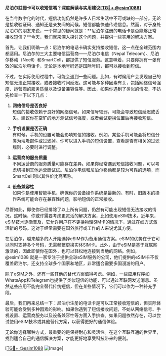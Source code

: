 **尼泊尔註冊卡可以收短信嗎？深度解读与实用建议[[TG💪+ @esim1088](https://t.me/s/esim1088)]**

在当今数字化的时代，短信功能仍然是许多人日常生活中不可或缺的一部分。无论是接收验证码、通知还是亲友间的问候，短信都能快速传递信息。然而，对于身处尼泊尔的朋友来说，一个常见的疑问就是：**尼泊尔注册的电话卡是否能够正常接收短信？**今天，我们就来深入探讨这个问题，并提供一些实用的解决方案。

首先，让我们明确一点：尼泊尔的电话卡确实支持接收短信，这一点在全球范围内都适用。尼泊尔的三大主要电信运营商——尼泊尔电信（Nepal Telecom）、尼泊尔移动（Ncell）和SmartCell，都提供了短信服务。这意味着，只要你拥有一张有效的尼泊尔电话卡，无论是本地号码还是国际号码，都可以接收到短信。

不过，在实际使用过程中，可能会遇到一些问题。比如，有时候用户会发现自己的短信无法正常接收，或者接收时间延迟。这可能与多种因素有关，包括网络信号强度、运营商的服务质量以及设备兼容性等。因此，如果你遇到了类似的情况，不妨先检查一下以下几点：

1. **网络信号是否良好**  
   短信的接收依赖于良好的网络信号。如果信号较弱，可能会导致短信延迟或丢失。建议你在空旷的地方测试信号强度，或者尝试更换位置后再接收短信。

2. **手机设置是否正确**  
   有时候，手机的设置可能会影响短信的接收。例如，某些手机可能会将短信分类为垃圾邮件或过滤掉。你可以进入手机的短信设置，查看是否有相关的过滤规则，必要时进行调整。

3. **运营商的服务质量**  
   不同运营商的服务质量可能存在差异。如果你经常遇到短信接收问题，可以考虑切换到其他运营商试试。尼泊尔电信和尼泊尔移动都是较为可靠的选项，而SmartCell则以其性价比高著称。

4. **设备兼容性**  
   如果你是使用智能手机，确保你的设备操作系统是最新的。有时，旧版本的操作系统可能会存在兼容性问题，影响短信的正常接收。

尽管如此，即使你已经排除了以上所有问题，仍然有可能出现短信无法接收的情况。这时候，你或许需要考虑更灵活的解决方案，比如使用eSIM技术。近年来，eSIM技术逐渐普及，它允许用户在不更换物理SIM卡的情况下，通过在线方式激活新的号码。这对于经常需要在国外旅行或工作的人来说尤其方便。

在尼泊尔，越来越多的人开始选择eSIM作为备用通信方案。eSIM的优势在于它可以同时支持多个号码，无需频繁更换实体SIM卡。此外，由于eSIM是基于互联网激活的，因此即使你在国外，也可以轻松地连接到当地的网络。例如，@esim1088 就是一家专注于提供全球eSIM服务的公司，他们提供的eSIM卡不仅覆盖尼泊尔，还支持全球多个国家和地区，非常适合需要多国漫游的用户。

除了eSIM之外，还有一些其他的替代方案值得考虑。例如，一些应用程序如WhatsApp和Telegram也提供了类似短信的功能，可以通过互联网发送消息。虽然这些应用不能完全替代传统短信，但在某些情况下，它们可以作为一种补充手段。

最后，我们再来总结一下：尼泊尔注册的电话卡是可以正常接收短信的，但实际体验可能会受到多种因素的影响。如果你遇到了短信接收问题，不妨从网络信号、手机设置、运营商服务以及设备兼容性等方面入手排查。如果问题依然存在，可以尝试使用eSIM技术或其他替代方案，以获得更好的通信体验。

无论你选择哪种方式，最重要的是保持耐心和灵活性。在这个互联互通的世界里，找到适合自己的通信解决方案，才能更好地享受科技带来的便利。

[[TG💪+ @esim1088](https://t.me/s/esim1088) ![Image](https://i.postimg.cc/4NQfJmqS/Snipaste-2025-05-13-00-14-12.png)]